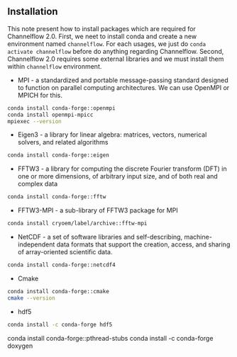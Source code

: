 ## Installation
This note present how to install packages which are required for Channelflow 2.0. First, we neet to install conda and create a new environment named `channelflow`. For each usages, we just do `conda activate channelflow` before do anything regarding Channelflow. Second, Channelflow 2.0 requires some external libraries and we must install them within `channelflow` environment.
- MPI - a standardized and portable message-passing standard designed to function on parallel computing architectures. We can use OpenMPI or MPICH for this.
```bash
conda install conda-forge::openmpi
conda install openmpi-mpicc
mpiexec --version
```
- Eigen3 - a library for linear algebra: matrices, vectors, numerical solvers, and related algorithms
```bash
conda install conda-forge::eigen
```
- FFTW3 - a library for computing the discrete Fourier transform (DFT) in one or more dimensions, of arbitrary input size, and of both real and complex data
```bash 
conda install conda-forge::fftw
```
- FFTW3-MPI - a sub-library of FFTW3 package for MPI
```bash 
conda install cryoem/label/archive::fftw-mpi
```
- NetCDF - a set of software libraries and self-describing, machine-independent data formats that support the creation, access, and sharing of array-oriented scientific data.
```bash 
conda install conda-forge::netcdf4
```
- Cmake
```bash
conda install conda-forge::cmake
cmake --version
```
- hdf5
```bash
conda install -c conda-forge hdf5
```
conda install conda-forge::pthread-stubs
conda install -c conda-forge doxygen